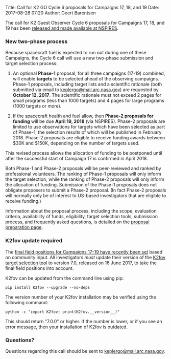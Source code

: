Title: Call for K2 GO Cycle 6 proposals for Campaigns 17, 18, and 19
Date: 2017-08-28 07:20
Author: Geert Barentsen

The call for K2 Guest Observer Cycle 6 proposals for Campaigns 17, 18, and 19 
has been [released and made available at NSPIRES](https://nspires.nasaprs.com/external/solicitations/summary!init.do?solId={7DC22936-4C6A-44FC-74A3-F0C9248DC9DD}&path=open).

### New two-phase process

Because spacecraft fuel is expected to run out during one of these Campaigns,
the Cycle 6 call will use a new two-phase submission and
target selection process:

1. An optional **Phase-1** proposal, for all three campaigns (17-19) combined, will enable **targets** to be selected ahead of the observing campaigns.
Phase-1 proposals, including target lists and a scientific rationale (both submitted via email to keplergo@mail.arc.nasa.gov)
are requested by **October 12, 2017**.
The scientific rationale must not exceed 2 pages for small programs
(less than 1000 targets) and 4 pages for large programs
(1000 targets or more).

2. If the spacecraft health and fuel allow,
then **Phase-2 proposals for funding** will be due **April 19, 2018** (via NSPIRES).
Phase-2 proposals are limited to use observations for targets which have
been selected as part of Phase-1, the selection results of which will
be published in February 2018.
Phase-2 proposals are eligible to receive funding awards
between $30K and $150K, depending on the number of targets used.

This revised process allows the allocation of funding to be postponed until after the successful start of Campaign 17 is confirmed in April 2018.

Both Phase-1 and Phase-2 proposals will be peer-reviewed and ranked by professional volunteers.
The ranking of Phase-1 proposals will only inform the target selection, while
the ranking of Phase-2 proposals will only inform the allocation of funding. Submission of the Phase-1 proposals does not obligate proposers to submit a Phase-2 proposal. (In fact Phase-2 proposals will normally only be of interest to US-based investigators that are eligible to receive funding.)

Information about the proposal process, including the scope,
evaluation criteria, availability of funds, eligibility,
target selection tools, submission process, and frequently asked questions, is detailed on the [proposal preparation page](/k2-proposing-targets.html).


### K2fov update required

The [final field positions for Campaigns 17-19
have recently been set](fields-selected-for-k2-campaigns-17-18-and-19.html)
based on community input.
All investigators *must* update their version of the
<a href="software.html#k2fov">K2fov target selection tool</a>
to version 7.0, released on 16 June 2017,
to take the final field positions into account. 

K2fov can be updated from the command line using pip:

    pip install K2fov --upgrade --no-deps

The version number of your K2fov installation may be verified
using the following command:

    python -c "import K2fov; print(K2fov.__version__)"

This should return "7.0.0" or higher. If the number is lower,
or if you see an error message, then your installation of K2fov is outdated.


### Questions?

Questions regarding this call should be sent to <a href="keplergo@mail.arc.nasa.gov">keplergo@mail.arc.nasa.gov</a>.
